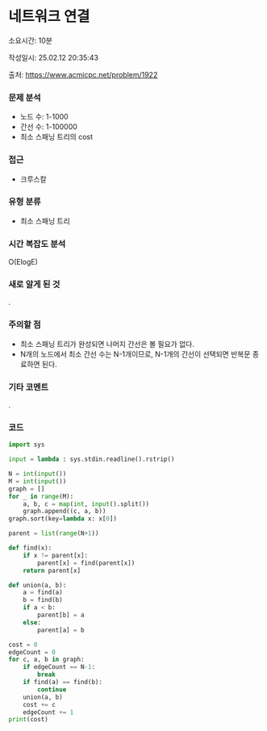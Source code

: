 # 네트워크 연결

소요시간: 10분

작성일시: 25.02.12 20:35:43

출처: https://www.acmicpc.net/problem/1922

### 문제 분석
- 노드 수: 1-1000
- 간선 수: 1-100000
- 최소 스패닝 트리의 cost

### 접근
- 크루스칼

### 유형 분류
- 최소 스패닝 트리

### 시간 복잡도 분석
O(ElogE)

### 새로 알게 된 것
.

### 주의할 점
- 최소 스패닝 트리가 완성되면 나머지 간선은 볼 필요가 없다.
- N개의 노드에서 최소 간선 수는 N-1개이므로, N-1개의 간선이 선택되면 반복문 종료하면 된다.

### 기타 코멘트
.

### 코드
```python
import sys

input = lambda : sys.stdin.readline().rstrip()

N = int(input())
M = int(input())
graph = []
for _ in range(M):
    a, b, c = map(int, input().split())
    graph.append((c, a, b))
graph.sort(key=lambda x: x[0])

parent = list(range(N+1))

def find(x):
    if x != parent[x]:
        parent[x] = find(parent[x])
    return parent[x]

def union(a, b):
    a = find(a)
    b = find(b)
    if a < b:
        parent[b] = a
    else:
        parent[a] = b

cost = 0
edgeCount = 0
for c, a, b in graph:
    if edgeCount == N-1:
        break
    if find(a) == find(b):
        continue
    union(a, b)
    cost += c
    edgeCount += 1
print(cost)
```